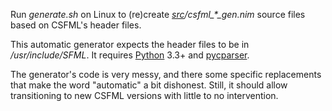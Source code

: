 Run *generate.sh* on Linux to (re)create <em>[src](../src)/csfml\_*\_gen.nim</em> source files based on CSFML's header files.

This automatic generator expects the header files to be in */usr/include/SFML*. It requires [Python][] 3.3+ and [pycparser][].

The generator's code is very messy, and there some specific replacements that make the word "automatic" a bit dishonest. Still, it should allow transitioning to new CSFML versions with little to no intervention.



[python]: http://python.org
[pycparser]: https://pypi.python.org/pypi/pycparser

